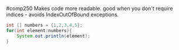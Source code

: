 #comp250 
Makes code more readable. good when you don't require indices - avoids IndexOutOfBound exceptions.
```java
int [] numbers = {1,2,3,4,5};
for(int element:numbers){
	System.out.println(element);
}
```

